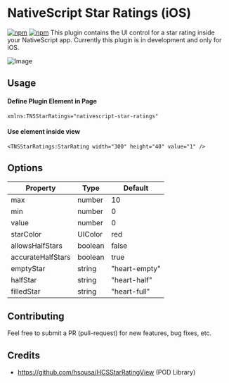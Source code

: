 # NativeScript Star Ratings (iOS)
[![npm](https://img.shields.io/npm/v/nativescript-star-ratings.svg?maxAge=2592000?style=plastic)](https://www.npmjs.com/package/nativescript-star-ratings)
[![npm](https://img.shields.io/npm/dt/nativescript-star-ratings.svg?maxAge=2592000?style=plastic)](https://www.npmjs.com/package/nativescript-star-ratings)
This plugin contains the UI control for a star rating inside your NativeScript app. Currently this plugin is in development and only for iOS.

![Image](http://g.recordit.co/q47RovtwmM.gif)

## Usage
#### Define Plugin Element in Page
```
xmlns:TNSStarRatings="nativescript-star-ratings"
```
#### Use element inside view
```
<TNSStarRatings:StarRating width="300" height="40" value="1" />
```

## Options
|Property|Type|Default|
|---|---|---|
|max|number|10|
|min|number|0|
|value|number|0|
|starColor|UIColor|red|
|allowsHalfStars|boolean|false|
|accurateHalfStars|boolean|true|
|emptyStar|string|"heart-empty"|
|halfStar|string|"heart-half"|
|filledStar|string|"heart-full"

## Contributing
Feel free to submit a PR (pull-request) for new features, bug fixes, etc.


## Credits
* https://github.com/hsousa/HCSStarRatingView (POD Library)